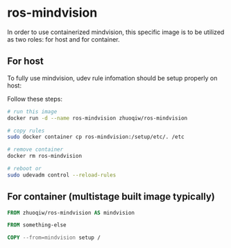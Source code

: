 # ros-mindvision

In order to use containerized mindvision, this specific image is to be utilized as two roles: for host and for container.

## For host

To fully use mindvision, udev rule infomation should be setup properly on host:

Follow these steps:

```bash
# run this image
docker run -d --name ros-mindvision zhuoqiw/ros-mindvision

# copy rules
sudo docker container cp ros-mindvision:/setup/etc/. /etc

# remove container
docker rm ros-mindvision

# reboot or
sudo udevadm control --reload-rules
```

## For container (multistage built image typically)

```Dockerfile
FROM zhuoqiw/ros-mindvision AS mindvision

FROM something-else

COPY --from=mindvision setup /
```
